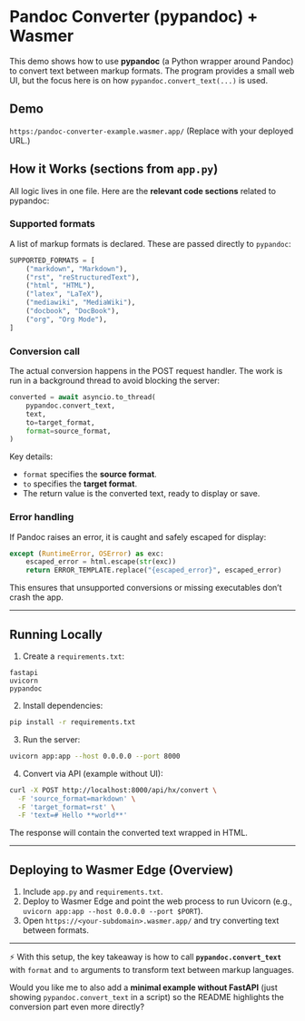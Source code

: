 # Pandoc Converter (pypandoc) + Wasmer

This demo shows how to use **pypandoc** (a Python wrapper around Pandoc) to convert text between markup formats. The program provides a small web UI, but the focus here is on how `pypandoc.convert_text(...)` is used.

## Demo

`https:/pandoc-converter-example.wasmer.app/`
(Replace with your deployed URL.)

## How it Works (sections from `app.py`)

All logic lives in one file. Here are the **relevant code sections** related to pypandoc:

### Supported formats

A list of markup formats is declared. These are passed directly to `pypandoc`:

```python
SUPPORTED_FORMATS = [
    ("markdown", "Markdown"),
    ("rst", "reStructuredText"),
    ("html", "HTML"),
    ("latex", "LaTeX"),
    ("mediawiki", "MediaWiki"),
    ("docbook", "DocBook"),
    ("org", "Org Mode"),
]
```

### Conversion call

The actual conversion happens in the POST request handler. The work is run in a background thread to avoid blocking the server:

```python
converted = await asyncio.to_thread(
    pypandoc.convert_text,
    text,
    to=target_format,
    format=source_format,
)
```

Key details:

* `format` specifies the **source format**.
* `to` specifies the **target format**.
* The return value is the converted text, ready to display or save.

### Error handling

If Pandoc raises an error, it is caught and safely escaped for display:

```python
except (RuntimeError, OSError) as exc:
    escaped_error = html.escape(str(exc))
    return ERROR_TEMPLATE.replace("{escaped_error}", escaped_error)
```

This ensures that unsupported conversions or missing executables don’t crash the app.

---

## Running Locally

1. Create a `requirements.txt`:

```
fastapi
uvicorn
pypandoc
```

2. Install dependencies:

```bash
pip install -r requirements.txt
```

3. Run the server:

```bash
uvicorn app:app --host 0.0.0.0 --port 8000
```

4. Convert via API (example without UI):

```bash
curl -X POST http://localhost:8000/api/hx/convert \
  -F 'source_format=markdown' \
  -F 'target_format=rst' \
  -F 'text=# Hello **world**'
```

The response will contain the converted text wrapped in HTML.

---

## Deploying to Wasmer Edge (Overview)

1. Include `app.py` and `requirements.txt`.
2. Deploy to Wasmer Edge and point the web process to run Uvicorn (e.g., `uvicorn app:app --host 0.0.0.0 --port $PORT`).
3. Open `https://<your-subdomain>.wasmer.app/` and try converting text between formats.

---

⚡ With this setup, the key takeaway is how to call **`pypandoc.convert_text`** with `format` and `to` arguments to transform text between markup languages.

Would you like me to also add a **minimal example without FastAPI** (just showing `pypandoc.convert_text` in a script) so the README highlights the conversion part even more directly?
